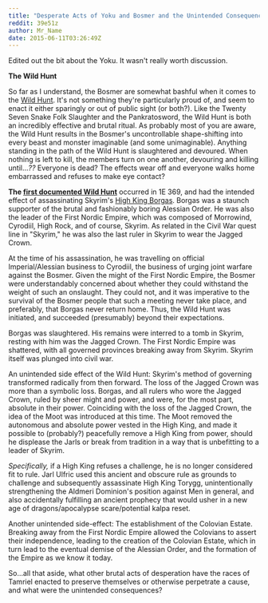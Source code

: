 ```yaml
---
title: "Desperate Acts of Yoku and Bosmer and the Unintended Consequences"
reddit: 39e51z
author: Mr_Name
date: 2015-06-11T03:26:49Z
---
```


Edited out the bit about the Yoku. It wasn't really worth discussion.

**The Wild Hunt**

So far as I understand, the Bosmer are somewhat bashful when it comes to the [Wild Hunt](http://www.imperial-library.info/content/pocket-guide-empire-first-edition-aldmeri-dominion). It's not something they're particularly proud of, and seem to enact it either sparingly or out of public sight (or both?). Like the Twenty Seven Snake Folk Slaughter and the Pankratosword, the Wild Hunt is both an incredibly effective and brutal ritual. As probably most of you are aware, the Wild Hunt results in the Bosmer's uncontrollable shape-shifting into every beast and monster imaginable (and some unimaginable). Anything standing in the path of the Wild Hunt is slaughtered and devoured. When nothing is left to kill, the members turn on one another, devouring and killing until...*??* Everyone is dead? The effects wear off and everyone walks home embarrassed and refuses to make eye contact?

**The [first documented Wild Hunt](http://www.uesp.net/wiki/Lore:First_Era#1E_369)** occurred in 1E 369, and had the intended effect of assassinating Skyrim's [High King Borgas](http://www.uesp.net/wiki/Lore:Borgas). Borgas was a staunch supporter of the brutal and fashionably boring Alessian Order. He was also the leader of the First Nordic Empire, which was composed of Morrowind, Cyrodiil, High Rock, and of course, Skyrim. As related in the Civil War quest line in "Skyrim," he was also the last ruler in Skyrim to wear the Jagged Crown.

At the time of his assassination, he was travelling on official Imperial/Alessian business to Cyrodiil, the business of urging joint warfare against the Bosmer. Given the might of the First Nordic Empire, the Bosmer were understandably concerned about whether they could withstand the weight of such an onslaught. They could not, and it was imperative to the survival of the Bosmer people that such a meeting never take place, and preferably, that Borgas never return home. Thus, the Wild Hunt was initiated, and succeeded (presumably) beyond their expectations.

Borgas was slaughtered. His remains were interred to a tomb in Skyrim, resting with him was the Jagged Crown. The First Nordic Empire was shattered, with all governed provinces breaking away from Skyrim. Skyrim itself was plunged into civil war.

An unintended side effect of the Wild Hunt: Skyrim's method of governing transformed radically from then forward. The loss of the Jagged Crown was more than a symbolic loss. Borgas, and all rulers who wore the Jagged Crown, ruled by sheer might and power, and were, for the most part, absolute in their power. Coinciding with the loss of the Jagged Crown, the idea of the Moot was introduced at this time. The Moot removed the autonomous and absolute power vested in the High King, and made it possible to (probably?) peacefully remove a High King from power, should he displease the Jarls or break from tradition in a way that is unbefitting to a leader of Skyrim.

*Specifically,* if a High King refuses a challenge, he is no longer considered fit to rule. Jarl Ulfric used this ancient and obscure rule as grounds to challenge and subsequently assassinate High King Torygg, unintentionally strengthening the Aldmeri Dominion's position against Men in general, and also accidentally fulfilling an ancient prophecy that would usher in a new age of dragons/apocalypse scare/potential kalpa reset.

Another unintended side-effect: The establishment of the Colovian Estate. Breaking away from the First Nordic Empire allowed the Colovians to assert their independence, leading to the creation of the Colovian Estate, which in turn lead to the eventual demise of the Alessian Order, and the formation of the Empire as we know it today.

So...all that aside, what other brutal acts of desperation have the races of Tamriel enacted to preserve themselves or otherwise perpetrate a cause, and what were the unintended consequences?
